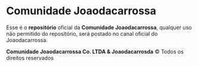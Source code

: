 # Comunidade Joaodacarrossa
Esse é o **repositório** oficial da **Comunidade Joaodacarrossa**, qualquer uso não permitido do repositório, será postado no canal oficial do Joaodacarrossa.

**Comunidade Joaodacarrossa Co. LTDA & Joaodacarrosda** © Todos os direitos reservados
